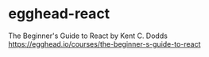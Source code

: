 # egghead-react

The Beginner's Guide to React by Kent C. Dodds
<https://egghead.io/courses/the-beginner-s-guide-to-react>
